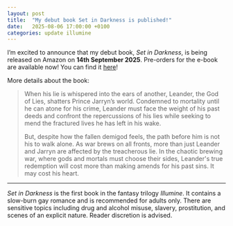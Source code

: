 ```yaml
---
layout: post
title:  "My debut book Set in Darkness is published!"
date:   2025-08-06 17:00:00 +0100
categories: update illumine
---
```

I’m excited to announce that my debut book, _Set in Darkness_, is being released on Amazon on **14th September 2025**. Pre-orders for the e-book are available now! You can find it [here](https://books2read.com/u/3LM6rJ)!

More details about the book:

> When his lie is whispered into the ears of another, Leander, the God of Lies, shatters Prince Jarryn’s world. Condemned to mortality until he can atone for his crime, Leander must face the weight of his past deeds and confront the repercussions of his lies while seeking to mend the fractured lives he has left in his wake.
>
> But, despite how the fallen demigod feels, the path before him is not his to walk alone. As war brews on all fronts, more than just Leander and Jarryn are affected by the treacherous lie. In the chaotic brewing war, where gods and mortals must choose their sides, Leander's true redemption will cost more than making amends for his past sins. It may cost his heart.

----

_Set in Darkness_ is the first book in the fantasy trilogy _Illumine_. It contains a slow-burn gay romance and is recommended for adults only. There are sensitive topics including drug and alcohol misuse, slavery, prostitution, and scenes of an explicit nature. Reader discretion is advised.
